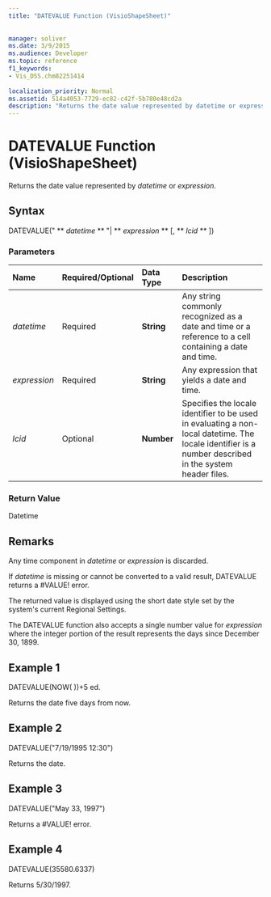 ```yaml
---
title: "DATEVALUE Function (VisioShapeSheet)"
 
 
manager: soliver
ms.date: 3/9/2015
ms.audience: Developer
ms.topic: reference
f1_keywords:
- Vis_DSS.chm82251414
 
localization_priority: Normal
ms.assetid: 514a4053-7729-ec82-c42f-5b780e48cd2a
description: "Returns the date value represented by datetime or expression."
---
```


# DATEVALUE Function (VisioShapeSheet)

Returns the date value represented by  _datetime_ or  _expression_.
  
## Syntax

DATEVALUE(" ** *datetime* ** "| ** *expression* ** [, ** *lcid* ** ]) 
  
### Parameters

|**Name**|**Required/Optional**|**Data Type**|**Description**|
|:-----|:-----|:-----|:-----|
| _datetime_ <br/> |Required  <br/> |**String** <br/> |Any string commonly recognized as a date and time or a reference to a cell containing a date and time.  <br/> |
| _expression_ <br/> |Required  <br/> |**String** <br/> |Any expression that yields a date and time.  <br/> |
| _lcid_ <br/> |Optional  <br/> |**Number** <br/> |Specifies the locale identifier to be used in evaluating a non-local datetime. The locale identifier is a number described in the system header files.  <br/> |
   
### Return Value

Datetime
  
## Remarks

Any time component in  *datetime*  or  *expression*  is discarded. 
  
If  *datetime*  is missing or cannot be converted to a valid result, DATEVALUE returns a #VALUE! error. 
  
The returned value is displayed using the short date style set by the system's current Regional Settings. 
  
The DATEVALUE function also accepts a single number value for  *expression*  where the integer portion of the result represents the days since December 30, 1899. 
  
## Example 1

DATEVALUE(NOW( ))+5 ed.
  
Returns the date five days from now.
  
## Example 2

DATEVALUE("7/19/1995 12:30")
  
Returns the date.
  
## Example 3

DATEVALUE("May 33, 1997")
  
Returns a #VALUE! error.
  
## Example 4

DATEVALUE(35580.6337)
  
Returns 5/30/1997.
  


